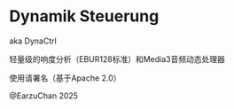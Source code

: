 # Dynamik Steuerung

aka DynaCtrl

轻量级的响度分析（EBUR128标准）和Media3音频动态处理器

使用请署名（基于Apache 2.0）

@EarzuChan 2025